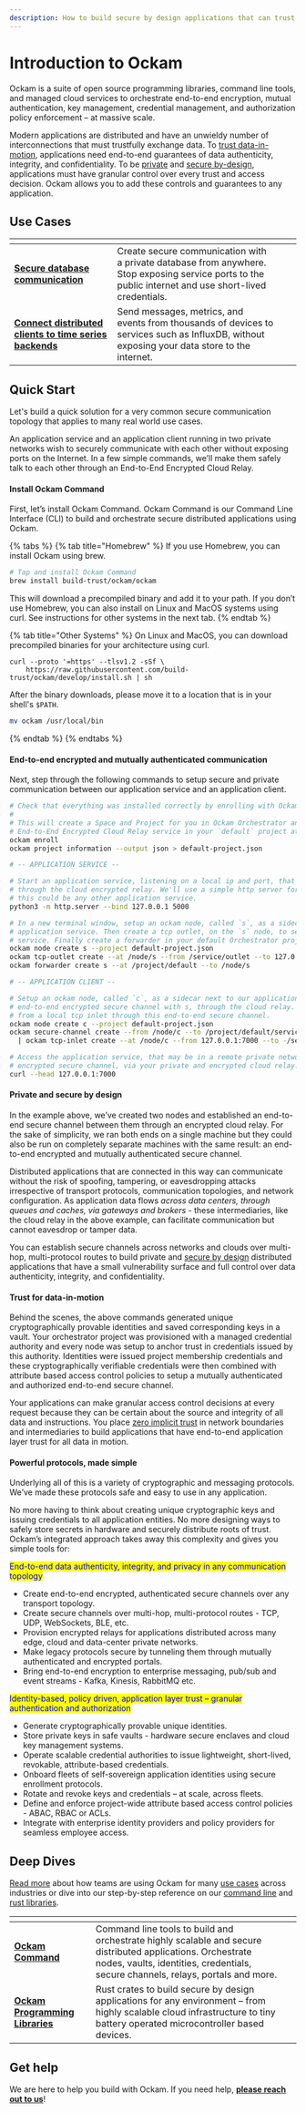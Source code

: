 ```yaml
---
description: How to build secure by design applications that can trust all data in motion.
---
```


# Introduction to Ockam

Ockam is a suite of open source programming libraries, command line tools, and managed cloud services to orchestrate end-to-end encryption, mutual authentication, key management, credential management, and authorization policy enforcement – at massive scale.

Modern applications are distributed and have an unwieldy number of interconnections that must trustfully exchange data. To [trust data-in-motion](./#trust-for-data-in-motion), applications need end-to-end guarantees of data authenticity, integrity, and confidentiality. To be [private](./#private-and-secure-by-design) and [secure by-design](./#private-and-secure-by-design), applications must have granular control over every trust and access decision. Ockam allows you to add these controls and guarantees to any application.

## Use Cases

<table data-card-size="large" data-view="cards"><thead><tr><th></th><th></th><th data-hidden></th><th data-hidden></th></tr></thead><tbody><tr><td><strong></strong><a href="guides/use-cases/secure-database-access.md"><strong>Secure database communication</strong></a><strong></strong></td><td>Create secure communication with a private database from anywhere. Stop exposing service ports to the public internet and use short-lived credentials.</td><td></td><td></td></tr><tr><td><strong></strong><a href="guides/use-cases/create-secure-communication-with-a-private-database-from-anywhere.md"><strong>Connect distributed clients to time series backends</strong></a><strong></strong></td><td>Send messages, metrics, and events from thousands of devices to services such as InfluxDB, without exposing your data store to the internet.</td><td></td><td></td></tr></tbody></table>

## Quick Start

Let's build a quick solution for a very common secure communication topology that applies to many real world use cases.

An application service and an application client running in two private networks wish to securely communicate with each other without exposing ports on the Internet. In a few simple commands, we’ll make them safely talk to each other through an End-to-End Encrypted Cloud Relay.

#### Install Ockam Command <a href="#install" id="install"></a>

First, let’s install Ockam Command. Ockam Command is our Command Line Interface (CLI) to build and orchestrate secure distributed applications using Ockam.

{% tabs %}
{% tab title="Homebrew" %}
If you use Homebrew, you can install Ockam using brew.



```sh
# Tap and install Ockam Command
brew install build-trust/ockam/ockam
```



This will download a precompiled binary and add it to your path. If you don’t use Homebrew, you can also install on Linux and MacOS systems using curl. See instructions for other systems in the next tab.
{% endtab %}

{% tab title="Other Systems" %}
On Linux and MacOS, you can download precompiled binaries for your architecture using curl.



```shell
curl --proto '=https' --tlsv1.2 -sSf \
    https://raw.githubusercontent.com/build-trust/ockam/develop/install.sh | sh
```



After the binary downloads, please move it to a location that is in your shell's `$PATH`.

```bash
mv ockam /usr/local/bin
```
{% endtab %}
{% endtabs %}

#### End-to-end encrypted and mutually authenticated communication

Next, step through the following commands to setup secure and private communication between our application service and an application client.

```bash
# Check that everything was installed correctly by enrolling with Ockam Orchestrator.
#
# This will create a Space and Project for you in Ockam Orchestrator and provision an
# End-to-End Encrypted Cloud Relay service in your `default` project at `/project/default`.
ockam enroll
ockam project information --output json > default-project.json

# -- APPLICATION SERVICE --

# Start an application service, listening on a local ip and port, that clients would access
# through the cloud encrypted relay. We'll use a simple http server for this first example but
# this could be any other application service.
python3 -m http.server --bind 127.0.0.1 5000

# In a new terminal window, setup an ockam node, called `s`, as a sidecar next to the 
# application service. Then create a tcp outlet, on the `s` node, to send raw tcp traffic to the
# service. Finally create a forwarder in your default Orchestrator project.
ockam node create s --project default-project.json
ockam tcp-outlet create --at /node/s --from /service/outlet --to 127.0.0.1:5000
ockam forwarder create s --at /project/default --to /node/s

# -- APPLICATION CLIENT --

# Setup an ockam node, called `c`, as a sidecar next to our application client. Then create an
# end-to-end encrypted secure channel with s, through the cloud relay. Finally, tunnel traffic
# from a local tcp inlet through this end-to-end secure channel.
ockam node create c --project default-project.json
ockam secure-channel create --from /node/c --to /project/default/service/forward_to_s/service/api\
  | ockam tcp-inlet create --at /node/c --from 127.0.0.1:7000 --to -/service/outlet

# Access the application service, that may be in a remote private network though the end-to-end
# encrypted secure channel, via your private and encrypted cloud relay.
curl --head 127.0.0.1:7000

```

#### Private and secure by design

In the example above, we’ve created two nodes and established an end-to-end secure channel between them through an encrypted cloud relay. For the sake of simplicity, we ran both ends on a single machine but they could also be run on completely separate machines with the same result: an end-to-end encrypted and mutually authenticated secure channel.

Distributed applications that are connected in this way can communicate without the risk of spoofing, tampering, or eavesdropping attacks irrespective of transport protocols, communication topologies, and network configuration. As application data flows _across data centers, through queues and caches, via gateways and brokers -_ these intermediaries, like the cloud relay in the above example, can facilitate communication but cannot eavesdrop or tamper data.

You can establish secure channels across networks and clouds over multi-hop, multi-protocol routes to build private and [secure by design](introduction/secure-by-design.md) distributed applications that have a small vulnerability surface and full control over data authenticity, integrity, and confidentiality.

#### Trust for data-in-motion

Behind the scenes, the above commands generated unique cryptographically provable identities and saved corresponding keys in a vault. Your orchestrator project was provisioned with a managed credential authority and every node was setup to anchor trust in credentials issued by this authority. Identities were issued project membership credentials and these cryptographically verifiable credentials were then combined with attribute based access control policies to setup a mutually authenticated and authorized end-to-end secure channel.

Your applications can make granular access control decisions at every request because they can be certain about the source and integrity of all data and instructions. You place [zero implicit trust](introduction/secure-by-design.md#zero-implicit-trust) in network boundaries and intermediaries to build applications that have end-to-end application layer trust for all data in motion.

#### Powerful protocols, made simple

Underlying all of this is a variety of cryptographic and messaging protocols. We’ve made these protocols safe and easy to use in any application.

No more having to think about creating unique cryptographic keys and issuing credentials to all application entities. No more designing ways to safely store secrets in hardware and securely distribute roots of trust. Ockam’s integrated approach takes away this complexity and gives you simple tools for:

<mark style="color:blue;">End-to-end data authenticity, integrity, and privacy in any communication topology</mark>

* Create end-to-end encrypted, authenticated secure channels over any transport topology.
* Create secure channels over multi-hop, multi-protocol routes - TCP, UDP, WebSockets, BLE, etc.
* Provision encrypted relays for applications distributed across many edge, cloud and data-center private networks.
* Make legacy protocols secure by tunneling them through mutually authenticated and encrypted portals.
* Bring end-to-end encryption to enterprise messaging, pub/sub and event streams - Kafka, Kinesis, RabbitMQ etc.

<mark style="color:blue;">Identity-based, policy driven, application layer trust – granular authentication and authorization</mark>

* Generate cryptographically provable unique identities.
* Store private keys in safe vaults - hardware secure enclaves and cloud key management systems.
* Operate scalable credential authorities to issue lightweight, short-lived, revokable, attribute-based credentials.
* Onboard fleets of self-sovereign application identities using secure enrollment protocols.
* Rotate and revoke keys and credentials – at scale, across fleets.
* Define and enforce project-wide attribute based access control policies - ABAC, RBAC or ACLs.
* Integrate with enterprise identity providers and policy providers for seamless employee access.

## Deep Dives

[Read more](guides/use-cases/) about how teams are using Ockam for many [use cases](guides/use-cases/) across industries or dive into our step-by-step reference on our [command line](reference/command/) and [rust libraries](reference/libraries/).

<table data-card-size="large" data-view="cards"><thead><tr><th></th><th></th><th data-hidden></th></tr></thead><tbody><tr><td><a href="reference/command/"><strong>Ockam Command</strong></a></td><td>Command line tools to build and orchestrate highly scalable and secure distributed applications. Orchestrate nodes, vaults, identities, credentials, secure channels, relays, portals and more.</td><td></td></tr><tr><td><a href="reference/libraries/"><strong>Ockam Programming Libraries</strong></a></td><td>Rust crates to build secure by design applications for any environment – from highly scalable cloud infrastructure to tiny battery operated microcontroller based devices.</td><td></td></tr></tbody></table>

## **Get help**

We are here to help you build with Ockam. If you need help, [**please reach out to us**](https://www.ockam.io/contact)!
